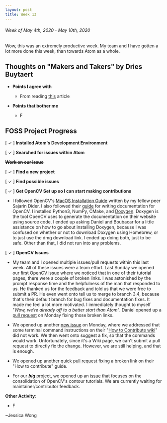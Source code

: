 ```yaml
---
layout: post
title: Week 13
---
```


###### Week of May 4th, 2020 - May 10th, 2020 

Wow, this was an extremely productive week. My team and I have gotten a lot more done this week, than towards Atom as a whole.

## Thoughts on "Makers and Takers" by Dries Buytaert

- **Points I agree with**

    - From reading [this](https://dri.es/balancing-makers-and-takers-to-scale-and-sustain-open-source) article

- **Points that bother me**

    - F

## FOSS Project Progress

[ ✓ ] **Installed Atom's Development Environment** 

[ ✓ ] **Searched for issues within Atom**

~~**Work on our issue**~~

[ ✓ ] **Find a new project**

[ ✓ ] **Find possible issues**

[ ✓ ] **Get OpenCV Set up so I can start making contributions**

- I followed OpenCV's [MacOS Installation Guide](https://docs.opencv.org/master/d0/db2/tutorial_macos_install.html) written by my fellow peer Sajarin Dider. I also followed their [guide](https://docs.opencv.org/master/d4/db1/tutorial_documentation.html) for writing documentation for OpenCV. I installed Python3, NumPy, CMake, and [Doxygen](http://www.doxygen.nl/). Doxygen is the tool OpenCV uses to generate the documentation on their website using source code. I ended up asking Daniel and Boubacar for a little assistance on how to go about installing Doxygen, because I was confused on whether or not to download Doxygen using Homebrew, or to just use the dmg download link. I ended up doing both, just to be safe. Other than that, I did not run into any problems.

[ ✓ ] **OpenCV Issues**

- My team and I opened multiple issues/pull requests within this last week. All of these issues were a team effort. Last Sunday we opened our [first OpenCV issue](https://github.com/opencv/opencv/issues/17212) where we noticed that in one of their tutorial pages, there were a couple of broken links. I was astonished by the prompt response time and the helpfulness of the man that responded to us. He thanked us for the feedback and told us that we were free to submit a PR. He even went onto tell us to merge to branch 3.4, because that's their default branch for bug fixes and documentation fixes. It made me feel a lot more motivated. I immediately thought to myself "*Wow, we're already off to a better start than Atom*". Daniel opened up a [pull request](https://github.com/opencv/opencv/pull/17218) on Monday fixing those broken links. 

- We opened up another [new issue](https://github.com/opencv/opencv/issues/17220) on Monday,  where we addressed that some terminal command instructions on their "[How to Contribute wiki](https://github.com/opencv/opencv/wiki/How_to_contribute#the-instruction-in-brief)" did not work. We then went onto suggest a fix, so that the commands would work. Unfortunately, since it's a Wiki page, we can't submit a pull request to directly fix the change. However, we are still helping, and that is enough.

- We opened up another quick [pull request](https://github.com/opencv/opencv/pull/17219) fixing a broken link on their "How to contribute" guide.

- For our ***big*** project, we opened up an [issue](https://github.com/opencv/opencv/issues/17245) that focuses on the consolidation of OpenCV's contour tutorials. We are currently waiting for maintainer/contributor feedback.

**Other Activity**: 

- F

~Jessica Wong